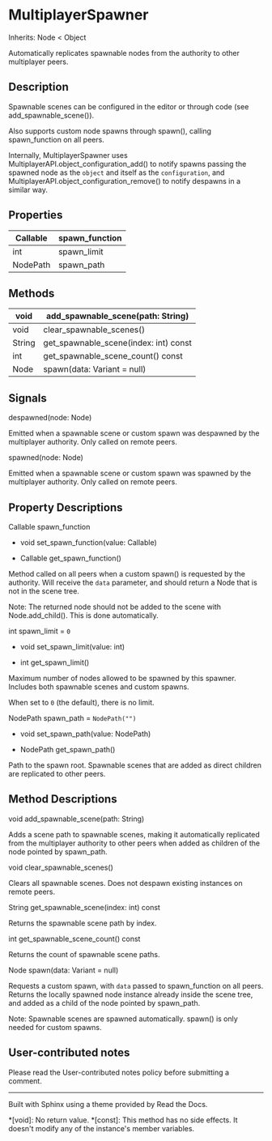 # MultiplayerSpawner

Inherits: Node < Object

Automatically replicates spawnable nodes from the authority to other
multiplayer peers.

## Description

Spawnable scenes can be configured in the editor or through code (see
add_spawnable_scene()).

Also supports custom node spawns through spawn(), calling spawn_function on
all peers.

Internally, MultiplayerSpawner uses MultiplayerAPI.object_configuration_add()
to notify spawns passing the spawned node as the `object` and itself as the
`configuration`, and MultiplayerAPI.object_configuration_remove() to notify
despawns in a similar way.

## Properties

Callable | spawn_function  
---|---  
int | spawn_limit | `0`  
NodePath | spawn_path | `NodePath("")`  
  
## Methods

void | add_spawnable_scene(path: String)  
---|---  
void | clear_spawnable_scenes()  
String | get_spawnable_scene(index: int) const  
int | get_spawnable_scene_count() const  
Node | spawn(data: Variant = null)  
  
## Signals

despawned(node: Node)

Emitted when a spawnable scene or custom spawn was despawned by the
multiplayer authority. Only called on remote peers.

spawned(node: Node)

Emitted when a spawnable scene or custom spawn was spawned by the multiplayer
authority. Only called on remote peers.

## Property Descriptions

Callable spawn_function

  * void set_spawn_function(value: Callable)

  * Callable get_spawn_function()

Method called on all peers when a custom spawn() is requested by the
authority. Will receive the `data` parameter, and should return a Node that is
not in the scene tree.

Note: The returned node should not be added to the scene with
Node.add_child(). This is done automatically.

int spawn_limit = `0`

  * void set_spawn_limit(value: int)

  * int get_spawn_limit()

Maximum number of nodes allowed to be spawned by this spawner. Includes both
spawnable scenes and custom spawns.

When set to `0` (the default), there is no limit.

NodePath spawn_path = `NodePath("")`

  * void set_spawn_path(value: NodePath)

  * NodePath get_spawn_path()

Path to the spawn root. Spawnable scenes that are added as direct children are
replicated to other peers.

## Method Descriptions

void add_spawnable_scene(path: String)

Adds a scene path to spawnable scenes, making it automatically replicated from
the multiplayer authority to other peers when added as children of the node
pointed by spawn_path.

void clear_spawnable_scenes()

Clears all spawnable scenes. Does not despawn existing instances on remote
peers.

String get_spawnable_scene(index: int) const

Returns the spawnable scene path by index.

int get_spawnable_scene_count() const

Returns the count of spawnable scene paths.

Node spawn(data: Variant = null)

Requests a custom spawn, with `data` passed to spawn_function on all peers.
Returns the locally spawned node instance already inside the scene tree, and
added as a child of the node pointed by spawn_path.

Note: Spawnable scenes are spawned automatically. spawn() is only needed for
custom spawns.

## User-contributed notes

Please read the User-contributed notes policy before submitting a comment.

* * *

Built with Sphinx using a theme provided by Read the Docs.

  *[void]: No return value.
  *[const]: This method has no side effects. It doesn't modify any of the instance's member variables.

